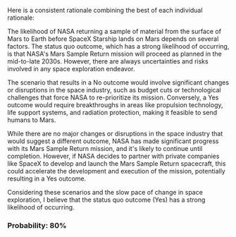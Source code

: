 Here is a consistent rationale combining the best of each individual rationale:

The likelihood of NASA returning a sample of material from the surface of Mars to Earth before SpaceX Starship lands on Mars depends on several factors. The status quo outcome, which has a strong likelihood of occurring, is that NASA's Mars Sample Return mission will proceed as planned in the mid-to-late 2030s. However, there are always uncertainties and risks involved in any space exploration endeavor.

The scenario that results in a No outcome would involve significant changes or disruptions in the space industry, such as budget cuts or technological challenges that force NASA to re-prioritize its mission. Conversely, a Yes outcome would require breakthroughs in areas like propulsion technology, life support systems, and radiation protection, making it feasible to send humans to Mars.

While there are no major changes or disruptions in the space industry that would suggest a different outcome, NASA has made significant progress with its Mars Sample Return mission, and it's likely to continue until completion. However, if NASA decides to partner with private companies like SpaceX to develop and launch the Mars Sample Return spacecraft, this could accelerate the development and execution of the mission, potentially resulting in a Yes outcome.

Considering these scenarios and the slow pace of change in space exploration, I believe that the status quo outcome (Yes) has a strong likelihood of occurring.

### Probability: 80%